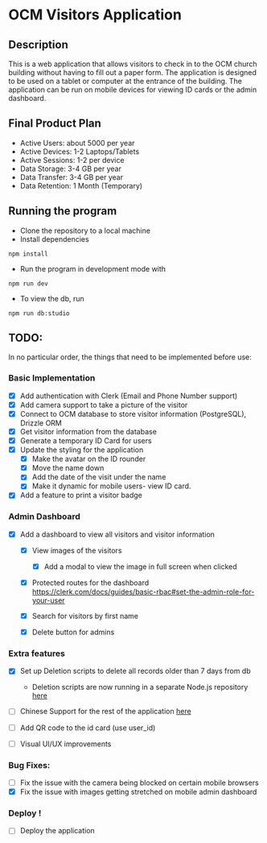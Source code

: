 # OCM Visitors Application

## Description
This is a web application that allows visitors to check in to the OCM church building without having to fill out a paper form. The application is designed to be used on a tablet or computer at the entrance of the building. The application can be run on mobile devices for viewing ID cards or
the admin dashboard.

## Final Product Plan
- Active Users: about 5000 per year
- Active Devices: 1-2 Laptops/Tablets
- Active Sessions: 1-2 per device
- Data Storage: 3-4 GB per year
- Data Transfer: 3-4 GB per year
- Data Retention: 1 Month (Temporary)


## Running the program
- Clone the repository to a local machine
- Install dependencies
```
npm install
```
- Run the program in development mode with 
```
npm run dev
```

- To view the db, run
```
npm run db:studio
```

## TODO:
In no particular order, the things that need to be implemented before use:

### Basic Implementation
- [x] Add authentication with Clerk (Email and Phone Number support)
- [x] Add camera support to take a picture of the visitor
- [x] Connect to OCM database to store visitor information (PostgreSQL), Drizzle ORM
- [x] Get visitor information from the database
- [x] Generate a temporary ID Card for users
- [x] Update the styling for the application
    - [x] Make the avatar on the ID rounder
    - [x] Move the name down
    - [x] Add the date of the visit under the name
    - [x] Make it dynamic for mobile users- view ID card.
- [x] Add a feature to print a visitor badge 

### Admin Dashboard
- [x] Add a dashboard to view all visitors and visitor information
    - [x] View images of the visitors
        - [x] Add a modal to view the image in full screen when clicked
    - [x] Protected routes for the dashboard https://clerk.com/docs/guides/basic-rbac#set-the-admin-role-for-your-user
    - [x] Search for visitors by first name
    - [x] Delete button for admins


### Extra features
- [x] Set up Deletion scripts to delete all records older than 7 days from db
    - Deletion scripts are now running in a separate Node.js repository [here](https://github.com/BCCheungGit/OCM-Visitor-Scripts)
- [ ] Chinese Support for the rest of the application [here](https://clerk.com/docs/components/customization/localization#languages)

- [ ] Add QR code to the id card (use user_id)

- [ ] Visual UI/UX improvements


### Bug Fixes:
- [ ] Fix the issue with the camera being blocked on certain mobile browsers
- [x] Fix the issue with images getting stretched on mobile admin dashboard

### Deploy !
- [ ] Deploy the application 